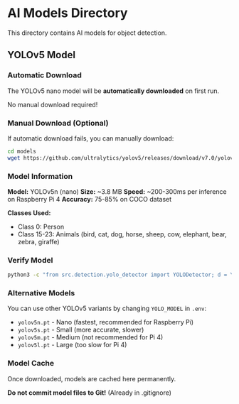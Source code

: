 # AI Models Directory

This directory contains AI models for object detection.

## YOLOv5 Model

### Automatic Download

The YOLOv5 nano model will be **automatically downloaded** on first run.

No manual download required!

### Manual Download (Optional)

If automatic download fails, you can manually download:

```bash
cd models
wget https://github.com/ultralytics/yolov5/releases/download/v7.0/yolov5n.pt
```

### Model Information

**Model:** YOLOv5n (nano)
**Size:** ~3.8 MB
**Speed:** ~200-300ms per inference on Raspberry Pi 4
**Accuracy:** 75-85% on COCO dataset

**Classes Used:**
- Class 0: Person
- Class 15-23: Animals (bird, cat, dog, horse, sheep, cow, elephant, bear, zebra, giraffe)

### Verify Model

```bash
python3 -c "from src.detection.yolo_detector import YOLODetector; d = YOLODetector(); d.load_model(); print('Model loaded successfully!')"
```

### Alternative Models

You can use other YOLOv5 variants by changing `YOLO_MODEL` in `.env`:

- `yolov5n.pt` - Nano (fastest, recommended for Raspberry Pi)
- `yolov5s.pt` - Small (more accurate, slower)
- `yolov5m.pt` - Medium (not recommended for Pi 4)
- `yolov5l.pt` - Large (too slow for Pi 4)

### Model Cache

Once downloaded, models are cached here permanently.

**Do not commit model files to Git!** (Already in .gitignore)
